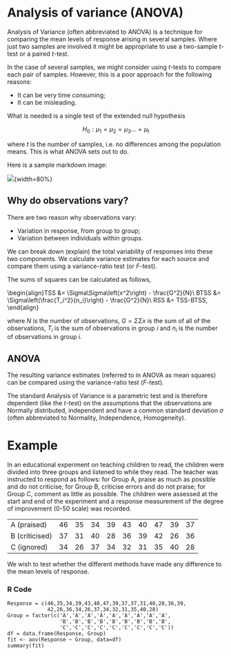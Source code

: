 # Analysis of variance (ANOVA)
Analysis of Variance (often abbreviated to ANOVA) is a technique for
comparing the mean levels of response arising in several samples.
Where just two samples are involved it might be appropriate to use a
two-sample $t$-test or a paired $t$-test.

In the case of several samples, we might consider using $t$-tests to
compare each pair of samples.  However, this is a poor approach for the
following reasons:

 * It can be very time consuming;
 * It can be misleading.

What is needed is a single test of the extended null hypothesis

$$H_0 : \mu_1 = \mu_2 = \mu_3\dots=\mu_t$$

where $t$ is the number of samples, i.e.  no differences among the
population means.  This is what ANOVA sets out to do.

Here is a sample markdown image:

![](./build/static/images/mc.png){width=80%}

## Why do observations vary?
There are two reason why observations vary:

 * Variation in response, from group to group;
 * Variation between individuals within groups.

We can break down (explain) the total variability of responses into these
two components. We calculate variance estimates for each source and compare them using
a variance-ratio test (or $F$-test).

The sums of squares can be calculated as follows,

\begin{align}TSS &= \Sigma\Sigma\left(x^2\right) - \frac{G^2}{N}\\
BTSS &= \Sigma\left(\frac{T_i^2}{n_i}\right) - \frac{G^2}{N}\\
RSS &= TSS-BTSS,
\end{align}

where $N$ is the number of observations, $G=\Sigma\Sigma x$ is the sum of all of
the observations, $T_i$ is the sum of observations in group $i$ and $n_i$ is the
number of observations in group $i$.

## ANOVA
The resulting variance estimates (referred to in ANOVA as mean squares)
can be compared using the variance-ratio test ($F$-test).

The standard Analysis of Variance is a parametric test and is therefore
dependent (like the $t$-test) on the assumptions that the observations are
Normally distributed, independent and have a common standard deviation $\sigma$
(often abbreviated to Normality, Independence, Homogeneity).

# Example
In an educational experiment on teaching children to read, the children
were divided into three groups and listened to while they read.  The
teacher was instructed to respond as follows:  for Group A, praise as
much as possible and do not criticise; for Group B, criticise errors and do
not praise; for Group C, comment as little as possible.  The children were
assessed at the start and end of the experiment and a response
measurement of the degree of improvement (0-50 scale) was recorded.

|                |  |  |  |  |  |  |  |  |  |
|----------------|--|--|--|--|--|--|--|--|--|
| A (praised)    |46|35|34|39|43|40|47|39|37|
| B (criticised) |37|31|40|28|36|39|42|26|36|
| C (ignored)    |34|26|37|34|32|31|35|40|28|

We wish to test whether the different methods have made any difference
to the mean levels of response.

### R Code

```runnable lang="r"
Response = c(46,35,34,39,43,40,47,39,37,37,31,40,28,36,39,
             42,26,36,34,26,37,34,32,31,35,40,28)
Group = factor(c('A','A','A','A','A','A','A','A','A',
                 'B','B','B','B','B','B','B','B','B',
                 'C','C','C','C','C','C','C','C','C'))
df = data.frame(Response, Group)
fit <- aov(Response ~ Group, data=df)
summary(fit)
```
